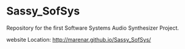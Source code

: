 # Sassy_SofSys
Repository for the first Software Systems Audio Synthesizer Project.

website Location: http://marenar.github.io/Sassy_SofSys/